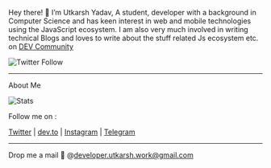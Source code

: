 Hey there! 👋 I’m Utkarsh Yadav, A student, developer with a background in Computer Science and has keen interest in web and mobile technologies using the JavaScript ecosystem. I am also very much involved in writing technical Blogs and loves to write about the stuff related Js ecosystem etc. on [DEV Community](https://dev.to/uyadav207)

![Twitter Follow](https://img.shields.io/twitter/follow/utkarsh_js_dev?style=for-the-badge)

---
About Me 

![Stats](https://github-readme-stats.vercel.app/api?username=Uyadav207)

Follow me on :

[Twitter](https://twitter.com/utkarsh_js_dev) | [dev.to](https://dev.to/uyadav207) | [Instagram](https://www.instagram.com/utkarsh_developer/) | [Telegram](https://t.me/utkarshyadav207)

---
Drop me a mail 💌 @[developer.utkarsh.work@gmail.com](mailto:developer.utkarsh.work@gmail.com)
